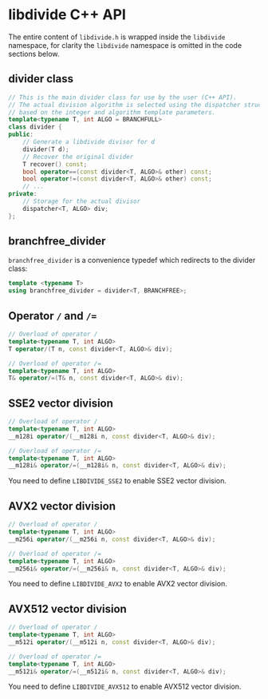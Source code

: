 # libdivide C++ API

The entire content of ```libdivide.h``` is wrapped inside the ```libdivide``` namespace,
for clarity the ```libdivide``` namespace is omitted in the code sections below.

## divider class

```C++
// This is the main divider class for use by the user (C++ API).
// The actual division algorithm is selected using the dispatcher struct
// based on the integer and algorithm template parameters.
template<typename T, int ALGO = BRANCHFULL>
class divider {
public:
    // Generate a libdivide divisor for d
    divider(T d);
    // Recover the original divider
    T recover() const;
    bool operator==(const divider<T, ALGO>& other) const;
    bool operator!=(const divider<T, ALGO>& other) const;
    // ...
private:
    // Storage for the actual divisor
    dispatcher<T, ALGO> div;
};
```

## branchfree_divider

```branchfree_divider``` is a convenience typedef which redirects to the divider class:

```C++
template <typename T>
using branchfree_divider = divider<T, BRANCHFREE>;
```

## Operator ```/``` and ```/=```

```C++
// Overload of operator /
template<typename T, int ALGO>
T operator/(T n, const divider<T, ALGO>& div);

// Overload of operator /=
template<typename T, int ALGO>
T& operator/=(T& n, const divider<T, ALGO>& div);
```

## SSE2 vector division

```C++
// Overload of operator /
template<typename T, int ALGO>
__m128i operator/(__m128i n, const divider<T, ALGO>& div);

// Overload of operator /=
template<typename T, int ALGO>
__m128i& operator/=(__m128i& n, const divider<T, ALGO>& div);
```

You need to define ```LIBDIVIDE_SSE2``` to enable SSE2 vector division.

## AVX2 vector division

```C++
// Overload of operator /
template<typename T, int ALGO>
__m256i operator/(__m256i n, const divider<T, ALGO>& div);

// Overload of operator /=
template<typename T, int ALGO>
__m256i& operator/=(__m256i& n, const divider<T, ALGO>& div);
```

You need to define ```LIBDIVIDE_AVX2``` to enable AVX2 vector division.

## AVX512 vector division

```C++
// Overload of operator /
template<typename T, int ALGO>
__m512i operator/(__m512i n, const divider<T, ALGO>& div);

// Overload of operator /=
template<typename T, int ALGO>
__m512i& operator/=(__m512i& n, const divider<T, ALGO>& div);
```

You need to define ```LIBDIVIDE_AVX512``` to enable AVX512 vector division.
